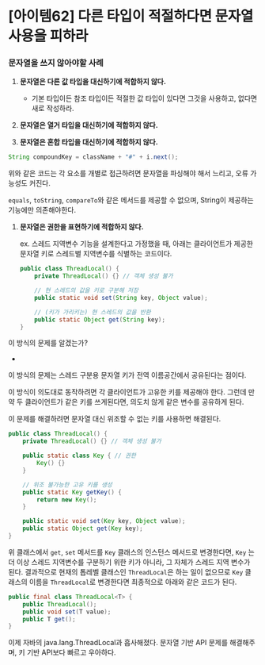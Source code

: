 # [아이템62] 다른 타입이 적절하다면 문자열 사용을 피하라

### 문자열을 쓰지 않아야할 사례

1. **문자열은 다른 값 타입을 대신하기에 적합하지 않다.**
    - 기본 타입이든 참조 타입이든 적절한 값 타입이 있다면 그것을 사용하고, 없다면 새로 작성하라.

1. **문자열은 열거 타입을 대신하기에 적합하지 않다.**

1. **문자열은 혼합 타입을 대신하기에 적합하지 않다.**

```java
String compoundKey = className + "#" + i.next();
```

위와 같은 코드는 각 요소를 개별로 접근하려면 문자열을 파싱해야 해서 느리고, 오류 가능성도 커진다.

`equals`, `toString`, `compareTo`와 같은 메서드를 제공할 수 없으며, String이 제공하는 기능에만 의존해야한다.

1. **문자열은 권한을 표현하기에 적합하지 않다.**

   ex. 스레드 지역변수 기능을 설계한다고 가정했을 때, 아래는 클라이언트가 제공한 문자열 키로 스레드별 지역변수를 식별하는 코드이다.

    ```java
    public class ThreadLocal() {
    	private ThreadLocal() {} // 객체 생성 불가
    
    	// 현 스레드의 값을 키로 구분해 저장
    	public static void set(String key, Object value);
    
    	// (키가 가리키는) 현 스레드의 값을 반환
    	public static Object get(String key);
    }
    ```


이 방식의 문제를 알겠는가?

-

이 방식의 문제는 스레드 구분용 문자열 키가 전역 이름공간에서 공유된다는 점이다.

이 방식이 의도대로 동작하려면 각 클라이언트가 고유한 키를 제공해야 한다. 그런데 만약 두 클라이언트가 같은 키를 쓰게된다면, 의도치 않게 같은 변수를 공유하게 된다.

이 문제를 해결하려면 문자열 대신 위조할 수 없는 키를 사용하면 해결된다.

  ```java
  public class ThreadLocal() {
      private ThreadLocal() {} // 객체 생성 불가
  
      public static class Key { // 권한
          Key() {}
      }
  
      // 위조 불가능한 고유 키를 생성
      public static Key getKey() {
          return new Key();
      }
  
      public static void set(Key key, Object value);
      public static Object get(Key key);
  }
  ```

위 클래스에서 `get`, `set` 메서드를 `Key` 클래스의 인스턴스 메서드로 변경한다면, `Key` 는 더 이상 스레드 지역변수를 구분하기 위한 키가 아니라, 그 자체가 스레드 지역 변수가 된다. 결과적으로 현재의 톱레벨 클래스인 `ThreadLocal`은 하는 일이 없으므로 `Key` 클래스의 이름을 `ThreadLocal`로 변경한다면 최종적으로 아래와 같은 코드가 된다.

  ```java
  public final class ThreadLocal<T> {
      public ThreadLocal();
      public void set(T value);
      public T get();
  }
  ```

이제 자바의 java.lang.ThreadLocal과 흡사해졌다. 문자열 기반 API 문제를 해결해주며, 키 기반 API보다 빠르고 우아하다.
